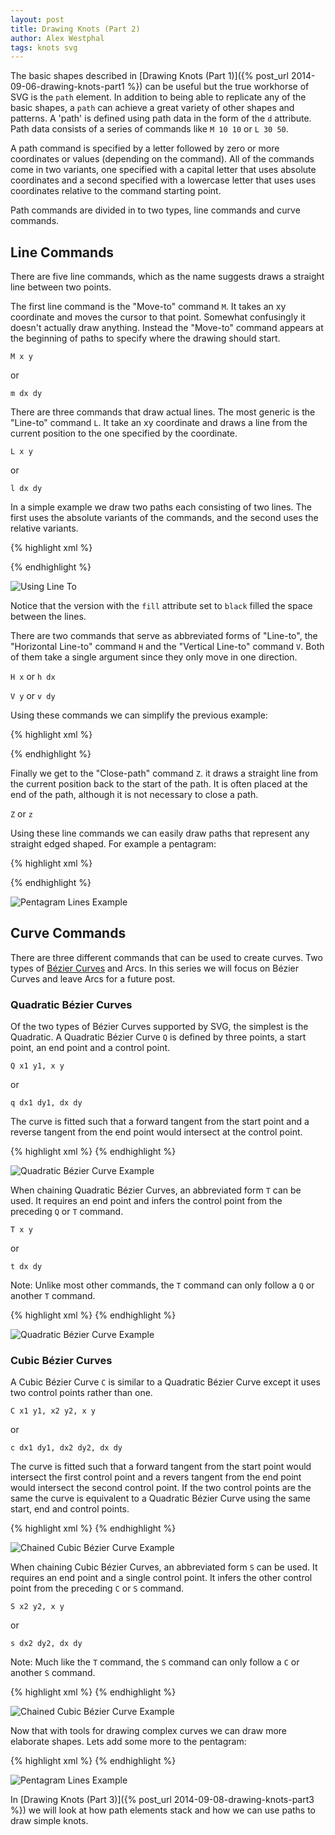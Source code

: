 ```yaml
---
layout: post
title: Drawing Knots (Part 2)
author: Alex Westphal
tags: knots svg
---
```



The basic shapes described in [Drawing Knots (Part 1)]({% post_url 2014-09-06-drawing-knots-part1 %}) can be useful but
the true workhorse of SVG is the `path` element. In addition to being able to replicate any of the basic shapes, a
`path` can achieve a great variety of other shapes and patterns. A 'path' is defined using path data in the form of the
`d` attribute. Path data consists of a series of commands like `M 10 10` or `L 30 50`.

A path command is specified by a letter followed by zero or more coordinates or values (depending on the command). All
of the commands come in two variants, one specified with a capital letter that uses absolute coordinates and a second
specified with a lowercase letter that uses uses coordinates relative to the command starting point.

Path commands are divided in to two types, line commands and curve commands.


## Line Commands

There are five line commands, which as the name suggests draws a straight line between two points.

The first line command is the "Move-to" command `M`. It takes an xy coordinate and moves the cursor to that point.
Somewhat confusingly it doesn't actually draw anything. Instead the "Move-to" command appears at the beginning of paths
to specify where the drawing should start.

`M x y`

or

`m dx dy`

There are three commands that draw actual lines. The most generic is the "Line-to" command `L`. It take an xy coordinate
and draws a line from the current position to the one specified by the coordinate.

`L x y`

or

`l dx dy`

In a simple example we draw two paths each consisting of two lines. The first uses the absolute variants of the
commands, and the second uses the relative variants.

{% highlight xml %}
<path d="M 20 20 L 80 20 L 80 80" fill="black"/>

<path d="m 120 20 l 60 0 l 0 60" stroke="black" fill="transparent"/>
{% endhighlight %}

![Using Line To](/knots/drawing/lines.svg)

Notice that the version with the `fill` attribute set to `black` filled the space between the lines.

There are two commands that serve as abbreviated forms of "Line-to", the "Horizontal Line-to" command `H` and the
"Vertical Line-to" command `V`. Both of them take a single argument since they only move in one direction.

`H x` or `h dx`

`V y` or `v dy`

Using these commands we can simplify the previous example:

{% highlight xml %}
<path d="M 20 20 H 80 V 80" fill="black"/>

<path d="m 120 20 h 60 v 60" stroke="black" fill="transparent"/>
{% endhighlight %}

Finally we get to the "Close-path" command `Z`. it draws a straight line from the current position back to the start of
the path. It is often placed at the end of the path, although it is not necessary to close a path.

`Z` or `z`

Using these line commands we can easily draw paths that represent any straight edged shaped. For example a pentagram:

{% highlight xml %}
<path d="M 100 20 L 118 74 L 72 40 H 128 L 82 74 Z" stroke="black" fill="transparent"/>

{% endhighlight %}

![Pentagram Lines Example](/knots/drawing/pentagram1.svg)


## Curve Commands

There are three different commands that can be used to create curves. Two types of
[Bézier Curves](http://en.wikipedia.org/wiki/Bézier_curve) and Arcs. In this series we will focus on Bézier Curves and
leave Arcs for a future post.


### Quadratic Bézier Curves

Of the two types of Bézier Curves supported by SVG, the simplest is the Quadratic. A Quadratic Bézier Curve `Q` is
defined by three points, a start point, an end point and a control point.

`Q x1 y1, x y`

or

`q dx1 dy1, dx dy`

The curve is fitted such that a forward tangent from the start point and a reverse tangent from the end point would
intersect at the control point.

{% highlight xml %}
<path d="M 50 60 Q 100 20, 150 60" stroke="black" fill="transparent"/>
{% endhighlight %}

![Quadratic Bézier Curve Example](/knots/drawing/quadratic-bezier1.svg)

When chaining Quadratic Bézier Curves, an abbreviated form `T` can be used. It requires an end point and infers the
control point from the preceding `Q` or `T` command.

`T x y`

or

`t dx dy`

Note: Unlike most other commands, the `T` command can only follow a `Q` or another `T` command.

{% highlight xml %}
<path d="M 50 30 Q 100 20, 100 50 T 150 70" stroke="black" fill="transparent"/>
{% endhighlight %}

![Quadratic Bézier Curve Example](/knots/drawing/quadratic-bezier2.svg)


### Cubic Bézier Curves

A Cubic Bézier Curve `C` is similar to a Quadratic Bézier Curve except it uses two control points rather than one.


`C x1 y1, x2 y2, x y`

or

`c dx1 dy1, dx2 dy2, dx dy`

The curve is fitted such that a forward tangent from the start point would intersect the first control point and a
revers tangent from the end point would intersect the second control point. If the two control points are the same the
curve is equivalent to a Quadratic Bézier Curve using the same start, end and control points.

{% highlight xml %}
<path d="M 50 50 C 100 25, 100 75, 150 50" stroke="black" fill="transparent"/>
{% endhighlight %}

![Chained Cubic Bézier Curve Example](/knots/drawing/cubic-bezier1.svg)

When chaining Cubic Bézier Curves, an abbreviated form `S` can be used. It requires an end point and a single control
point. It infers the other control point from the preceding `C` or `S` command.

`S x2 y2, x y`

or

`s dx2 dy2, dx dy`

Note: Much like the `T` command, the `S` command can only follow a `C` or another `S` command.

{% highlight xml %}
<path d="M 30 50 C 65 25, 65 75, 100 50 S 135 75, 170 50" stroke="black" fill="transparent"/>
{% endhighlight %}

![Chained Cubic Bézier Curve Example](/knots/drawing/cubic-bezier2.svg)

Now that with tools for drawing complex curves we can draw more elaborate shapes. Lets add some more to the pentagram:

{% highlight xml %}
<path d="M 100 20 L 120 70 L 70 40 H 130 L 80 70 Z Q 100 50, 130 40 Q 100 50, 120 70 Q 100 50, 80 70 Q 100 50, 70 40 Q 100 50, 100 20" stroke="black" fill="transparent"/>
{% endhighlight %}

![Pentagram Lines Example](/knots/drawing/pentagram2.svg)



In [Drawing Knots (Part 3)]({% post_url 2014-09-08-drawing-knots-part3 %}) we will look at how path elements stack and
how we can use paths to draw simple knots.